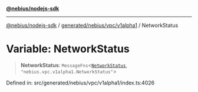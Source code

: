 [**@nebius/nodejs-sdk**](../../../../../README.md)

***

[@nebius/nodejs-sdk](../../../../../README.md) / [generated/nebius/vpc/v1alpha1](../README.md) / NetworkStatus

# Variable: NetworkStatus

> **NetworkStatus**: `MessageFns`\<[`NetworkStatus`](../interfaces/NetworkStatus.md), `"nebius.vpc.v1alpha1.NetworkStatus"`\>

Defined in: src/generated/nebius/vpc/v1alpha1/index.ts:4026
